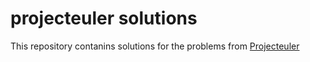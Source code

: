 # projecteuler solutions

This repository contanins solutions for the problems from [Projecteuler](https://projecteuler.net)
